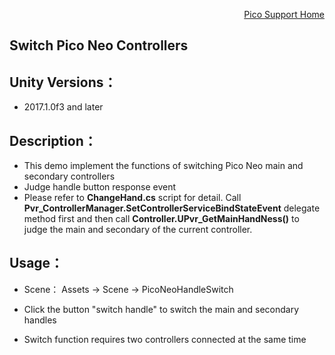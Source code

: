 <p align="right"><a href="https://github.com/PicoSupport/PicoSupport" target="_blank">Pico Support Home</a></p>

## Switch Pico Neo Controllers

## Unity Versions：
- 2017.1.0f3 and later

## Description：

-  This demo implement the functions of switching Pico Neo main and secondary controllers
-  Judge handle button response event
-  Please refer to **ChangeHand.cs** script for detail. Call **Pvr_ControllerManager.SetControllerServiceBindStateEvent** delegate method first and then call **Controller.UPvr_GetMainHandNess()** to judge the main and secondary of the current controller.

## Usage：
- Scene： Assets -> Scene -> PicoNeoHandleSwitch

- Click the button "switch handle" to switch the main and secondary handles
- Switch function requires two controllers connected at the same time

